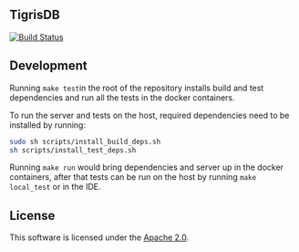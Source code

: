 TigrisDB
--------

[![Build Status](https://github.com/tigrisdata/tigrisdb/workflows/Go/badge.svg)]()


Development
-----------

Running `make test`in the root of the repository installs build and test
dependencies and run all the tests in the docker containers. 

To run the server and tests on the host, required dependencies need to be
installed by running:

```sh
sudo sh scripts/install_build_deps.sh
sh scripts/install_test_deps.sh
```

Running `make run` would bring dependencies and server up in the docker
containers, after that tests can be run on the host by running `make local_test`
or in the IDE.

License
-------
This software is licensed under the [Apache 2.0](LICENSE).
